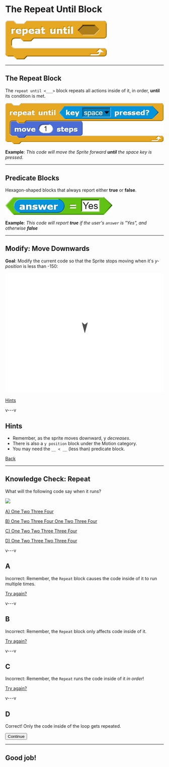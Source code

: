 # The Repeat Until Block

![](repeatUntil.png)

<!--
Notes:
- Move forward until sprite hits edge (can't do with repeat)
- Repeat until slide
- Fix code to work w/ repeat until, randomness
- Modify: Sprite points down instead
- Predicates
- Modify task to triangle
- Show code after repeat
- Quiz
-->

---
## The Repeat Block

The `repeat until <___>` block repeats all actions inside of it, in order, **until** its condition is met.

![](repeatUntilSpace.png)

**Example**: *This code will move the Sprite forward **until** the space key is pressed.*

---
## Predicate Blocks

Hexagon-shaped blocks that always report either **true** or **false**.

![](equalsAnswerYes.png)

**Example**: *This code will report **true** if the user's `answer` is "Yes", and otherwise **false***

---
<!-- .slide: id="goDown" -->
## Modify: Move Downwards

**Goal**: Modify the current code so that the Sprite stops moving when it's *y-position* is less than -150:

![](goDown.gif) <!-- .element style="width: 40%" -->

<div class="quiz">

[Hints](#/goDown-hint)

</div>

v---v
<!-- .slide: id="goDown-hint" -->
## Hints

* Remember, as the sprite moves downward, y *decreases*.
* There is also a `y position` block under the Motion category.
* You may need the `__ < __` (less than) predicate block.

[Back](#/goDown)

---
<!-- .slide: id="q1" -->
## Knowledge Check: Repeat
What will the following code say when it runs?

<div class="container">

<div class="col">

![](q1.png)

</div>

<div class="col quiz">

[A) One Two Three Four](#/a)

[B) One Two Three Four One Two Three Four](#/b)

[C) One Two Two Three Three Four](#/c)

[D) One Two Three Two Three Four](#/d)

</div>
</div>

v---v
<!-- .slide: id="a" -->
## A

Incorrect: Remember, the `Repeat` block causes the code inside of it to run multiple times.

[Try again?](#/q1)

v---v
<!-- .slide: id="b" -->
## B

Incorrect: Remember, the `Repeat` block only affects code inside of it.

[Try again?](#/q1)

v---v
<!-- .slide: id="c" -->
## C

Incorrect: Remember, the `Repeat` runs the code inside of it *in order*!

[Try again?](#/q1)

v---v
<!-- .slide: id="d" data-background-color="#3333aa" -->
## D

Correct! Only the code inside of the loop gets repeated.

<button class="navigate-right btn btn-success">Continue</button>


---
<!-- .slide: id="q1-finished" data-state="q-finished" -->
## Good job!